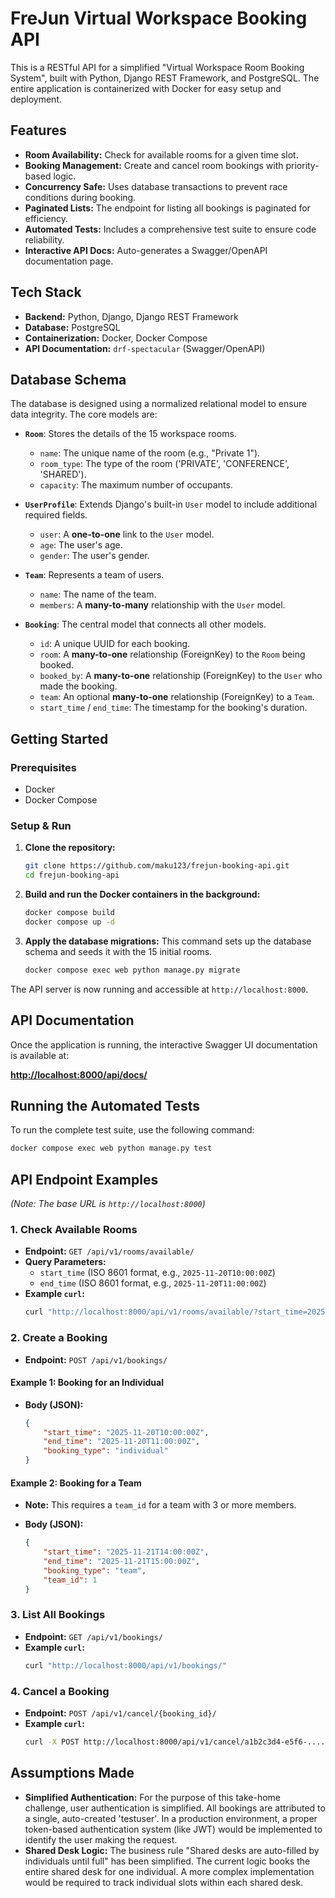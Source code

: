 # FreJun Virtual Workspace Booking API

This is a RESTful API for a simplified "Virtual Workspace Room Booking System", built with Python, Django REST Framework, and PostgreSQL. The entire application is containerized with Docker for easy setup and deployment.

## Features

* **Room Availability:** Check for available rooms for a given time slot.
* **Booking Management:** Create and cancel room bookings with priority-based logic.
* **Concurrency Safe:** Uses database transactions to prevent race conditions during booking.
* **Paginated Lists:** The endpoint for listing all bookings is paginated for efficiency.
* **Automated Tests:** Includes a comprehensive test suite to ensure code reliability.
* **Interactive API Docs:** Auto-generates a Swagger/OpenAPI documentation page.

## Tech Stack

* **Backend:** Python, Django, Django REST Framework
* **Database:** PostgreSQL
* **Containerization:** Docker, Docker Compose
* **API Documentation:** `drf-spectacular` (Swagger/OpenAPI)

## Database Schema

The database is designed using a normalized relational model to ensure data integrity. The core models are:

* **`Room`**: Stores the details of the 15 workspace rooms.
    * `name`: The unique name of the room (e.g., "Private 1").
    * `room_type`: The type of the room ('PRIVATE', 'CONFERENCE', 'SHARED').
    * `capacity`: The maximum number of occupants.

* **`UserProfile`**: Extends Django's built-in `User` model to include additional required fields.
    * `user`: A **one-to-one** link to the `User` model.
    * `age`: The user's age.
    * `gender`: The user's gender.

* **`Team`**: Represents a team of users.
    * `name`: The name of the team.
    * `members`: A **many-to-many** relationship with the `User` model.

* **`Booking`**: The central model that connects all other models.
    * `id`: A unique UUID for each booking.
    * `room`: A **many-to-one** relationship (ForeignKey) to the `Room` being booked.
    * `booked_by`: A **many-to-one** relationship (ForeignKey) to the `User` who made the booking.
    * `team`: An optional **many-to-one** relationship (ForeignKey) to a `Team`.
    * `start_time` / `end_time`: The timestamp for the booking's duration.

## Getting Started

### Prerequisites

* Docker
* Docker Compose

### Setup & Run

1.  **Clone the repository:**
    ```bash
    git clone https://github.com/maku123/frejun-booking-api.git
    cd frejun-booking-api
    ```

2.  **Build and run the Docker containers in the background:**
    ```bash
    docker compose build
    docker compose up -d
    ```

3.  **Apply the database migrations:**
    This command sets up the database schema and seeds it with the 15 initial rooms.
    ```bash
    docker compose exec web python manage.py migrate
    ```

The API server is now running and accessible at `http://localhost:8000`.

## API Documentation

Once the application is running, the interactive Swagger UI documentation is available at:

[**http://localhost:8000/api/docs/**](http://localhost:8000/api/docs/)

## Running the Automated Tests

To run the complete test suite, use the following command:

```bash
docker compose exec web python manage.py test
```

## API Endpoint Examples

*(Note: The base URL is `http://localhost:8000`)*

### 1. Check Available Rooms

* **Endpoint:** `GET /api/v1/rooms/available/`
* **Query Parameters:**
    * `start_time` (ISO 8601 format, e.g., `2025-11-20T10:00:00Z`)
    * `end_time` (ISO 8601 format, e.g., `2025-11-20T11:00:00Z`)
* **Example `curl`:**
    ```bash
    curl "http://localhost:8000/api/v1/rooms/available/?start_time=2025-11-20T10:00:00Z&end_time=2025-11-20T11:00:00Z"
    ```

### 2. Create a Booking

* **Endpoint:** `POST /api/v1/bookings/`

#### **Example 1: Booking for an Individual**

* **Body (JSON):**

    ```json
    {
        "start_time": "2025-11-20T10:00:00Z",
        "end_time": "2025-11-20T11:00:00Z",
        "booking_type": "individual"
    }
    ```

#### **Example 2: Booking for a Team**

* **Note:** This requires a `team_id` for a team with 3 or more members.
* **Body (JSON):**

    ```json
    {
        "start_time": "2025-11-21T14:00:00Z",
        "end_time": "2025-11-21T15:00:00Z",
        "booking_type": "team",
        "team_id": 1
    }
    ```

### 3. List All Bookings

* **Endpoint:** `GET /api/v1/bookings/`
* **Example `curl`:**
    ```bash
    curl "http://localhost:8000/api/v1/bookings/"
    ```

### 4. Cancel a Booking

* **Endpoint:** `POST /api/v1/cancel/{booking_id}/`
* **Example `curl`:**
    ```bash
    curl -X POST http://localhost:8000/api/v1/cancel/a1b2c3d4-e5f6-..../
    ```

## Assumptions Made

* **Simplified Authentication:** For the purpose of this take-home challenge, user authentication is simplified. All bookings are attributed to a single, auto-created 'testuser'. In a production environment, a proper token-based authentication system (like JWT) would be implemented to identify the user making the request.
* **Shared Desk Logic:** The business rule "Shared desks are auto-filled by individuals until full" has been simplified. The current logic books the entire shared desk for one individual. A more complex implementation would be required to track individual slots within each shared desk.
